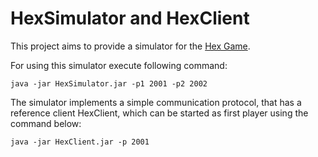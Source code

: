 # HexSimulator and HexClient

This project aims to provide a simulator for the [Hex Game](https://en.wikipedia.org/wiki/Hex_(board_game)). 

For using this simulator execute following command:

```{java}
java -jar HexSimulator.jar -p1 2001 -p2 2002
```

The simulator implements a simple communication protocol, that has a reference client HexClient, 
which can be started as first player using the command below:

```{java}
java -jar HexClient.jar -p 2001
```
